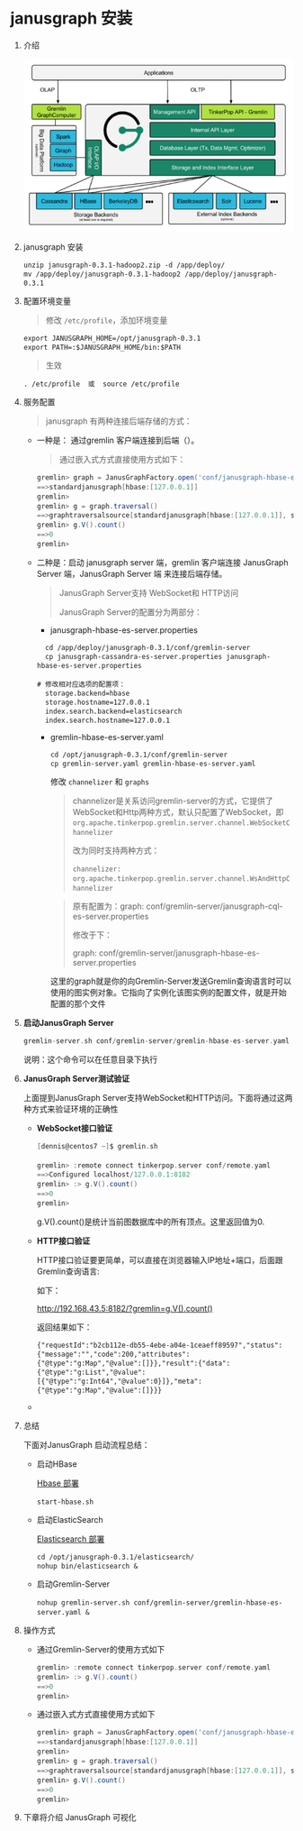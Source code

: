# janusgraph 安装

1. 介绍

   ![体系结构图](images/体系结构图.png)

2. janusgraph 安装

   ```shell
   unzip janusgraph-0.3.1-hadoop2.zip -d /app/deploy/
   mv /app/deploy/janusgraph-0.3.1-hadoop2 /app/deploy/janusgraph-0.3.1
   
   ```

3. 配置环境变量

   > 修改 `/etc/profile`，添加环境变量

   ```shell
   export JANUSGRAPH_HOME=/opt/janusgraph-0.3.1
   export PATH=:$JANUSGRAPH_HOME/bin:$PATH
   ```

   >生效

   ```shell
   . /etc/profile  或  source /etc/profile
   ```

4. 服务配置

   > janusgraph 有两种连接后端存储的方式： 
   - 一种是： 通过gremlin 客户端连接到后端（）。

     > 通过嵌入式方式直接使用方式如下：

     ```groovy
     gremlin> graph = JanusGraphFactory.open('conf/janusgraph-hbase-es.properties')
     ==>standardjanusgraph[hbase:[127.0.0.1]]
     gremlin>
     gremlin> g = graph.traversal()
     ==>graphtraversalsource[standardjanusgraph[hbase:[127.0.0.1]], standard]
     gremlin> g.V().count()
     ==>0
     gremlin>
     ```

     

   - 二种是：启动 janusgraph server 端，gremlin 客户端连接 JanusGraph Server 端，JanusGraph Server 端 来连接后端存储。

     > JanusGraph Server支持 WebSocket和 HTTP访问
     >
     > JanusGraph Server的配置分为两部分：
     - janusgraph-hbase-es-server.properties 
     
     ```shell
       cd /app/deploy/janusgraph-0.3.1/conf/gremlin-server
       cp janusgraph-cassandra-es-server.properties janusgraph-hbase-es-server.properties 
       
     # 修改相对应选项的配置项：
       storage.backend=hbase
       storage.hostname=127.0.0.1
       index.search.backend=elasticsearch
       index.search.hostname=127.0.0.1
     ```
     
       
     
     - gremlin-hbase-es-server.yaml
     
       ```shell
       cd /opt/janusgraph-0.3.1/conf/gremlin-server
       cp gremlin-server.yaml gremlin-hbase-es-server.yaml
       ```
     
       修改 `channelizer`  和 `graphs`
     
       > channelizer是关系访问gremlin-server的方式，它提供了WebSocket和Http两种方式，默认只配置了WebSocket，即 `org.apache.tinkerpop.gremlin.server.channel.WebSocketChannelizer`
       >
       > 改为同时支持两种方式：
       >
       > `channelizer: org.apache.tinkerpop.gremlin.server.channel.WsAndHttpChannelizer`
     
       > 原有配置为：graph: conf/gremlin-server/janusgraph-cql-es-server.properties
       >
       > 修改于下：
       >
       > graph: conf/gremlin-server/janusgraph-hbase-es-server.properties
     
       这里的graph就是你的向Gremlin-Server发送Gremlin查询语言时可以使用的图实例对象。它指向了实例化该图实例的配置文件，就是开始配置的那个文件
     

5. **启动JanusGraph Server**

   ```groovy
   gremlin-server.sh conf/gremlin-server/gremlin-hbase-es-server.yaml
   ```

   说明：这个命令可以在任意目录下执行

6. **JanusGraph Server测试验证**

   上面提到JanusGraph Server支持WebSocket和HTTP访问。下面将通过这两种方式来验证环境的正确性

   - **WebSocket接口验证**

     ```groovy
     [dennis@centos7 ~]$ gremlin.sh
     
     gremlin> :remote connect tinkerpop.server conf/remote.yaml
     ==>Configured localhost/127.0.0.1:8182
     gremlin> :> g.V().count()
     ==>0
     gremlin>
     ```

     g.V().count()是统计当前图数据库中的所有顶点。这里返回值为0.

   - **HTTP接口验证**

     HTTP接口验证要更简单，可以直接在浏览器输入IP地址+端口，后面跟Gremlin查询语言:

     如下：

     http://192.168.43.5:8182/?gremlin=g.V().count()

     返回结果如下：

     ```
     {"requestId":"b2cb112e-db55-4ebe-a04e-1ceaeff89597","status":{"message":"","code":200,"attributes":{"@type":"g:Map","@value":[]}},"result":{"data":{"@type":"g:List","@value":[{"@type":"g:Int64","@value":0}]},"meta":{"@type":"g:Map","@value":[]}}}
     ```

   - 

7. 总结

   下面对JanusGraph 启动流程总结：

   - 启动HBase

     [Hbase 部署](hadoop/hbase.md)

     `start-hbase.sh`

   - 启动ElasticSearch

     [Elasticsearch 部署](elasticsearch/README.md)

     ```
     cd /opt/janusgraph-0.3.1/elasticsearch/
     nohup bin/elasticsearch &
     ```

   - 启动Gremlin-Server

     `nohup gremlin-server.sh conf/gremlin-server/gremlin-hbase-es-server.yaml &`

8. 操作方式 

   - 通过Gremlin-Server的使用方式如下

     ```groovy
     gremlin> :remote connect tinkerpop.server conf/remote.yaml
     gremlin> :> g.V().count()
     ==>0
     gremlin>
     ```

   - 通过嵌入式方式直接使用方式如下

     ```groovy
     gremlin> graph = JanusGraphFactory.open('conf/janusgraph-hbase-es.properties')
     ==>standardjanusgraph[hbase:[127.0.0.1]]
     gremlin>
     gremlin> g = graph.traversal()
     ==>graphtraversalsource[standardjanusgraph[hbase:[127.0.0.1]], standard]
     gremlin> g.V().count()
     ==>0
     gremlin>
     ```

9. 下章将介绍 JanusGraph 可视化

